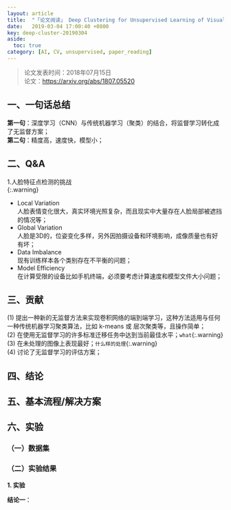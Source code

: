 ```yaml
---
layout: article
title:  "「论文阅读」 Deep Clustering for Unsupervised Learning of Visual Features"
date:   2019-03-04 17:00:40 +0800
key: deep-cluster-20190304
aside:
  toc: true
category: [AI, CV, unsupervised, paper_reading]
---
```


>论文发表时间：2018年07月15日    
论文：<https://arxiv.org/abs/1807.05520>  



## 一、一句话总结  
**第一句**：深度学习（CNN）与传统机器学习（聚类）的结合，将监督学习转化成了无监督方案；    
**第二句**：精度高，速度快，模型小；    

## 二、Q&A  

1.人脸特征点检测的挑战  
{:.warning}   

- Local Variation  
人脸表情变化很大，真实环境光照复杂，而且现实中大量存在人脸局部被遮挡的情况等；  
- Global Variation  
人脸是3D的，位姿变化多样，另外因拍摄设备和环境影响，成像质量也有好有坏；   
- Data Imbalance  
现有训练样本各个类别存在不平衡的问题；  
- Model Efficiency  
在计算受限的设备比如手机终端，必须要考虑计算速度和模型文件大小问题；   

## 三、贡献  
(1) 提出一种新的无监督方法来实现卷积网络的端到端学习，这种方法适用与任何一种传统机器学习聚类算法，比如 k-means 或 层次聚类等，且操作简单；  
(2) 在使用无监督学习的许多标准迁移任务中达到当前最佳水平；`what`{:.warning}  
(3) 在未处理的图像上表现最好；`什么样的处理`{:.warning}    
(4) 讨论了无监督学习的评估方案；  

## 四、结论  

## 五、基本流程/解决方案

## 六、实验  

### <span id="dataset">（一）数据集</span>


### （二）实验结果   

<span id="explore">**1. 实验**</span>    

**结论一**：  
